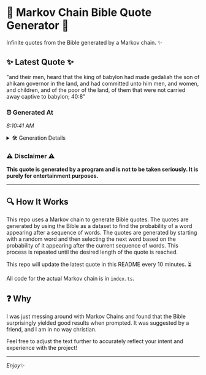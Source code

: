 # 📖 Markov Chain Bible Quote Generator 📖

Infinite quotes from the Bible generated by a Markov chain. ✨

## ✨ Latest Quote ✨
"and their men, heard that the king of babylon had made gedaliah the son of ahikam governor in the land, and had committed unto him men, and women, and children, and of the poor of the land, of them that were not carried away captive to babylon; 40:8"

### ⏰ Generated At
*8:10:41 AM*

<details>
    <summary>🛠️ Generation Details</summary>
    <p>
        <strong>🌱 Seed:</strong> and<br>
        <strong>🔄 Iterations:</strong> 47<br>
        <strong>📜 Context History:</strong><br>[ and ]: their<br>[ and, their ]: men,<br>[ and, their, men, ]: heard<br>[ and, their, men,, heard ]: that<br>[ and, their, men,, heard, that ]: the<br>[ and, their, men,, heard, that, the ]: king<br>[ their, men,, heard, that, the, king ]: of<br>[ men,, heard, that, the, king, of ]: babylon<br>[ heard, that, the, king, of, babylon ]: had<br>[ that, the, king, of, babylon, had ]: made<br>[ the, king, of, babylon, had, made ]: gedaliah<br>[ king, of, babylon, had, made, gedaliah ]: the<br>[ of, babylon, had, made, gedaliah, the ]: son<br>[ babylon, had, made, gedaliah, the, son ]: of<br>[ had, made, gedaliah, the, son, of ]: ahikam<br>[ made, gedaliah, the, son, of, ahikam ]: governor<br>[ gedaliah, the, son, of, ahikam, governor ]: in<br>[ the, son, of, ahikam, governor, in ]: the<br>[ son, of, ahikam, governor, in, the ]: land,<br>[ of, ahikam, governor, in, the, land, ]: and<br>[ ahikam, governor, in, the, land,, and ]: had<br>[ governor, in, the, land,, and, had ]: committed<br>[ in, the, land,, and, had, committed ]: unto<br>[ the, land,, and, had, committed, unto ]: him<br>[ land,, and, had, committed, unto, him ]: men,<br>[ and, had, committed, unto, him, men, ]: and<br>[ had, committed, unto, him, men,, and ]: women,<br>[ committed, unto, him, men,, and, women, ]: and<br>[ unto, him, men,, and, women,, and ]: children,<br>[ him, men,, and, women,, and, children, ]: and<br>[ men,, and, women,, and, children,, and ]: of<br>[ and, women,, and, children,, and, of ]: the<br>[ women,, and, children,, and, of, the ]: poor<br>[ and, children,, and, of, the, poor ]: of<br>[ children,, and, of, the, poor, of ]: the<br>[ and, of, the, poor, of, the ]: land,<br>[ of, the, poor, of, the, land, ]: of<br>[ the, poor, of, the, land,, of ]: them<br>[ poor, of, the, land,, of, them ]: that<br>[ of, the, land,, of, them, that ]: were<br>[ the, land,, of, them, that, were ]: not<br>[ land,, of, them, that, were, not ]: carried<br>[ of, them, that, were, not, carried ]: away<br>[ them, that, were, not, carried, away ]: captive<br>[ that, were, not, carried, away, captive ]: to<br>[ were, not, carried, away, captive, to ]: babylon;<br>[ not, carried, away, captive, to, babylon; ]: 40:8<br>
    </p>
</details>

### ⚠️ Disclaimer ⚠️
**This quote is generated by a program and is not to be taken seriously. It is purely for entertainment purposes.**

---

## 🔍 How It Works

This repo uses a Markov chain to generate Bible quotes. The quotes are generated by using the Bible as a dataset to find the probability of a word appearing after a sequence of words. The quotes are generated by starting with a random word and then selecting the next word based on the probability of it appearing after the current sequence of words. This process is repeated until the desired length of the quote is reached.

This repo will update the latest quote in this README every 10 minutes. ⏳

All code for the actual Markov chain is in `index.ts`.

## ❓ Why

I was just messing around with Markov Chains and found that the Bible surprisingly yielded good results when prompted. 
It was suggested by a friend, and I am in no way christian.

Feel free to adjust the text further to accurately reflect your intent and experience with the project!

---

*Enjoy*✨
